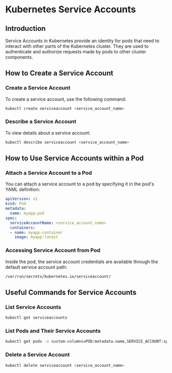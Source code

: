 # Kubernetes Service Accounts

## Introduction
Service Accounts in Kubernetes provide an identity for pods that need to interact with other parts of the Kubernetes cluster. They are used to authenticate and authorize requests made by pods to other cluster components.

## How to Create a Service Account

### Create a Service Account
To create a service account, use the following command:
```bash
kubectl create serviceaccount <service_account_name>
```

### Describe a Service Account
To view details about a service account:
```bash
kubectl describe serviceaccount <service_account_name>
```

## How to Use Service Accounts within a Pod

### Attach a Service Account to a Pod
You can attach a service account to a pod by specifying it in the pod's YAML definition:

```yaml
apiVersion: v1
kind: Pod
metadata:
  name: myapp-pod
spec:
  serviceAccountName: <service_account_name>
  containers:
  - name: myapp-container
    image: myapp:latest
```

### Accessing Service Account from Pod
Inside the pod, the service account credentials are available through the default service account path:
```bash
/var/run/secrets/kubernetes.io/serviceaccount/
```

## Useful Commands for Service Accounts

### List Service Accounts
```bash
kubectl get serviceaccounts
```

### List Pods and Their Service Accounts
```bash
kubectl get pods -o custom-columns=POD:metadata.name,SERVICE_ACCOUNT:spec.serviceAccountName
```

### Delete a Service Account
```bash
kubectl delete serviceaccount <service_account_name>
```